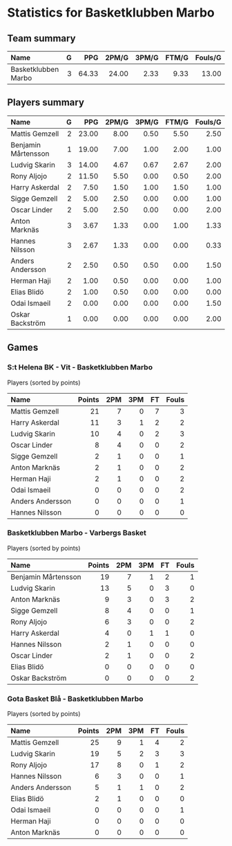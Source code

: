 # Statistics for Basketklubben Marbo

## Team summary

| Name | G | PPG | 2PM/G | 3PM/G | FTM/G | Fouls/G |
|:-----|--:|----:|------:|------:|------:|--------:|
| Basketklubben Marbo | 3 | 64.33 | 24.00 | 2.33 | 9.33 | 13.00 |

## Players summary

| Name | G | PPG | 2PM/G | 3PM/G | FTM/G | Fouls/G |
|:-----|--:|----:|------:|------:|------:|--------:|
| Mattis Gemzell | 2 | 23.00 | 8.00 | 0.50 | 5.50 | 2.50 |
| Benjamin Mårtensson | 1 | 19.00 | 7.00 | 1.00 | 2.00 | 1.00 |
| Ludvig Skarin | 3 | 14.00 | 4.67 | 0.67 | 2.67 | 2.00 |
| Rony Aljojo | 2 | 11.50 | 5.50 | 0.00 | 0.50 | 2.00 |
| Harry Askerdal | 2 | 7.50 | 1.50 | 1.00 | 1.50 | 1.00 |
| Sigge Gemzell | 2 | 5.00 | 2.50 | 0.00 | 0.00 | 1.00 |
| Oscar Linder | 2 | 5.00 | 2.50 | 0.00 | 0.00 | 2.00 |
| Anton Marknäs | 3 | 3.67 | 1.33 | 0.00 | 1.00 | 1.33 |
| Hannes Nilsson | 3 | 2.67 | 1.33 | 0.00 | 0.00 | 0.33 |
| Anders Andersson | 2 | 2.50 | 0.50 | 0.50 | 0.00 | 1.50 |
| Herman Haji | 2 | 1.00 | 0.50 | 0.00 | 0.00 | 1.00 |
| Elias Blidö | 2 | 1.00 | 0.50 | 0.00 | 0.00 | 0.00 |
| Odai Ismaeil | 2 | 0.00 | 0.00 | 0.00 | 0.00 | 1.50 |
| Oskar Backström | 1 | 0.00 | 0.00 | 0.00 | 0.00 | 2.00 |

## Games

### S:t Helena BK - Vit - Basketklubben Marbo

Players (sorted by points)

| Name | Points | 2PM | 3PM | FT | Fouls |
|:-----|-------:|----:|----:|---:|------:|
| Mattis Gemzell | 21 |  7 |  0 |  7 |  3 |
| Harry Askerdal | 11 |  3 |  1 |  2 |  2 |
| Ludvig Skarin | 10 |  4 |  0 |  2 |  3 |
| Oscar Linder |  8 |  4 |  0 |  0 |  2 |
| Sigge Gemzell |  2 |  1 |  0 |  0 |  1 |
| Anton Marknäs |  2 |  1 |  0 |  0 |  2 |
| Herman Haji |  2 |  1 |  0 |  0 |  2 |
| Odai Ismaeil |  0 |  0 |  0 |  0 |  2 |
| Anders Andersson |  0 |  0 |  0 |  0 |  1 |
| Hannes Nilsson |  0 |  0 |  0 |  0 |  0 |

### Basketklubben Marbo - Varbergs Basket

Players (sorted by points)

| Name | Points | 2PM | 3PM | FT | Fouls |
|:-----|-------:|----:|----:|---:|------:|
| Benjamin Mårtensson | 19 |  7 |  1 |  2 |  1 |
| Ludvig Skarin | 13 |  5 |  0 |  3 |  0 |
| Anton Marknäs |  9 |  3 |  0 |  3 |  2 |
| Sigge Gemzell |  8 |  4 |  0 |  0 |  1 |
| Rony Aljojo |  6 |  3 |  0 |  0 |  2 |
| Harry Askerdal |  4 |  0 |  1 |  1 |  0 |
| Hannes Nilsson |  2 |  1 |  0 |  0 |  0 |
| Oscar Linder |  2 |  1 |  0 |  0 |  2 |
| Elias Blidö |  0 |  0 |  0 |  0 |  0 |
| Oskar Backström |  0 |  0 |  0 |  0 |  2 |

### Gota Basket Blå - Basketklubben Marbo

Players (sorted by points)

| Name | Points | 2PM | 3PM | FT | Fouls |
|:-----|-------:|----:|----:|---:|------:|
| Mattis Gemzell | 25 |  9 |  1 |  4 |  2 |
| Ludvig Skarin | 19 |  5 |  2 |  3 |  3 |
| Rony Aljojo | 17 |  8 |  0 |  1 |  2 |
| Hannes Nilsson |  6 |  3 |  0 |  0 |  1 |
| Anders Andersson |  5 |  1 |  1 |  0 |  2 |
| Elias Blidö |  2 |  1 |  0 |  0 |  0 |
| Odai Ismaeil |  0 |  0 |  0 |  0 |  1 |
| Herman Haji |  0 |  0 |  0 |  0 |  0 |
| Anton Marknäs |  0 |  0 |  0 |  0 |  0 |


